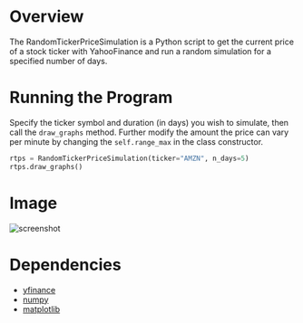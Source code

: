 # Overview
The RandomTickerPriceSimulation is a Python script to get the current price of a stock ticker with YahooFinance and run a random simulation for a specified number of days.

# Running the Program
Specify the ticker symbol and duration (in days) you wish to simulate, then call the `draw_graphs` method. Further modify the amount the price can vary per minute by changing the `self.range_max` in the class constructor.

~~~Python
rtps = RandomTickerPriceSimulation(ticker="AMZN", n_days=5)
rtps.draw_graphs()
~~~

# Image
![screenshot]()

# Dependencies
- [yfinance](https://pypi.org/project/yfinance/)
- [numpy](https://pypi.org/project/numpy/)
- [matplotlib](https://pypi.org/project/matplotlib/)
